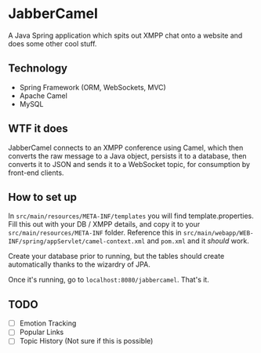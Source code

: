 # JabberCamel
A Java Spring application which spits out XMPP chat onto a website and does some other cool stuff.


## Technology
* Spring Framework (ORM, WebSockets, MVC)
* Apache Camel
* MySQL

## WTF it does
JabberCamel connects to an XMPP conference using Camel, which then converts the raw message to a Java object, persists it to a database, then converts it to JSON and sends it to a WebSocket topic, for consumption by front-end clients.

## How to set up
In ``` src/main/resources/META-INF/templates ``` you will find template.properties. Fill this out with your DB / XMPP details, and copy it to your ``` src/main/resources/META-INF ``` folder. Reference this in ``` src/main/webapp/WEB-INF/spring/appServlet/camel-context.xml ``` and ``` pom.xml ``` and it _should_ work.

Create your database prior to running, but the tables should create automatically thanks to the wizardry of JPA.

Once it's running, go to ``` localhost:8080/jabbercamel ```. That's it.

## TODO
- [ ] Emotion Tracking
- [ ] Popular Links
- [ ] Topic History (Not sure if this is possible)
